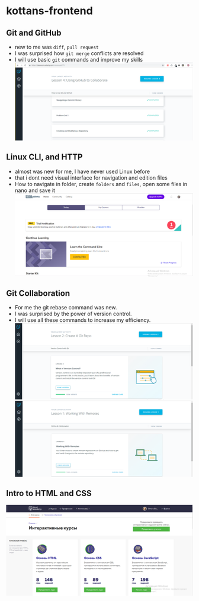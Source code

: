 # kottans-frontend

## Git and GitHub
- new to me was `diff`, `pull request`
- I was surprised how `git merge` conflicts are resolved
- I will use basic `git` commands and improve my skills
![Git and GitHub](/task1/image.png)

## Linux CLI, and HTTP
- almost was new for me, I have never used Linux before
- that i dont need visual interface for navigation and edition files
- How to navigate in folder, create `folders` and `files`, open some files in nano and save it
![ Linux CLI, and HTTP](/task2/image2.png)

## Git Collaboration
- For me the git rebase command was new.
- I was surprised by the power of version control.
-  I will use all these commands to increase my efficiency.
![ Git Collaboration](/task3/image3.png)
![ Git Collaboration](/task3/image3.1.png)

## Intro to HTML and CSS

![ Intro to HTML and CSS](/task4/image4.png)